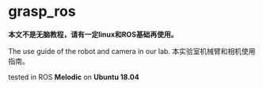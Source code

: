 # grasp_ros
**本文不是无脑教程，请有一定linux和ROS基础再使用。**

The use guide of the robot and camera in our lab.
本实验室机械臂和相机使用指南。

tested in ROS **Melodic** on **Ubuntu 18.04**








